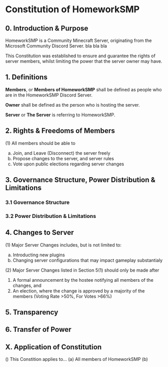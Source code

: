 # Constitution of HomeworkSMP

## 0. Introduction & Purpose

HomeworkSMP is a Community Minecraft Server, originating from the Microsoft Community Discord Server.
bla bla bla

This Constitution was established to ensure and guarantee the rights of server members, whilst limiting the power that the server owner may have.

## 1. Definitions

<b>Members</b>, or <b>Members of HomeworkSMP</b> shall be defined as people who are in the HomeworkSMP Discord Server.

<b>Owner</b> shall be defined as the person who is hosting the server.

<b>Server</b> or <b>The Server</b> is referring to HomeworkSMP.

## 2. Rights & Freedoms of Members

(1) All members should be able to <br>
    <ol type="a">
    <li>Join, and Leave (Disconnect) the server freely</li>
    <li>Propose changes to the server, and server rules</li>
    <li>Vote upon public elections regarding server changes </li>
    </ol>

## 3. Governance Structure, Power Distribution & Limitations

### 3.1 Governance Structure

### 3.2 Power Distribution & Limitations

## 4. Changes to Server

(1) Major Server Changes includes, but is not limited to:
    <ol type="a">
    <li>Introducting new plugins</li>
    <li>Changing server configurations that may impact gameplay substantialy</li>
    </ol>

(2) Major Server Changes listed in Section 5(1) should only be made after
    <ol type="1">
    <li>A formal announcement by the hostee notifying all members of the changes, and</li>
    <li>An election, where the change is approved by a majority of the members (Voting Rate >50%, For Votes >66%)</li>
    </ol>

## 5. Transparency

## 6. Transfer of Power

## X. Application of Constitution

() This Constition applies to...
    (a) All members of HomeworkSMP
    (b)

